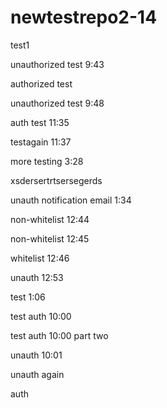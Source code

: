# newtestrepo2-14

test1

unauthorized test 9:43

authorized test

unauthorized test 9:48

auth test 11:35

testagain 11:37

more testing 3:28

xsdersertrtsersegerds

unauth notification email 1:34

non-whitelist 12:44

non-whitelist 12:45

whitelist 12:46

unauth 12:53

test 1:06

test auth 10:00

test auth 10:00 part two

unauth 10:01

unauth again

auth
